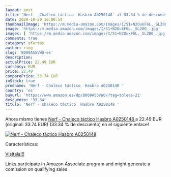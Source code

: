 ```yaml
---
layout: post
title: 'Nerf - Chaleco táctico  Hasbro A0250148  al 33.34 % de descuento'
date: 2020-10-20 16:00:54
thumbnailImage: 'https://m.media-amazon.com/images/I/51+N2OukF6L._SL200_.jpg'
image: 'https://m.media-amazon.com/images/I/51+N2OukF6L._SL200_.jpg'
images: [ 'https://m.media-amazon.com/images/I/51+N2OukF6L._SL200_.jpg' ]
comments: true
category: ofertas
author: ring
slug: 'B009AS5VW0-es'
description:
actualPrice: 22.49 EUR
currency: EUR
price: 22.49
comparePrice: 33.74 EUR
inStock: true
prodname: 'Nerf - Chaleco táctico  Hasbro A0250148 '
country: 'es'
buyurl: 'https://www.amazon.es/dp/B009AS5VW0/?tag=tolees-21'
descuento: '33.34'
titulo: 'Nerf - Chaleco táctico  Hasbro A0250148 '
---
```


Ahora mismo tienes [Nerf - Chaleco táctico  Hasbro A0250148 ](https://www.amazon.es/dp/B009AS5VW0/?tag=tolees-21) a 22.49 EUR (original: 33.74 EUR) (33.34 %  de descuento) en el siguiente enlace!

[![Nerf - Chaleco táctico  Hasbro A0250148 ](https://m.media-amazon.com/images/I/51+N2OukF6L._SL200_.jpg)](https://www.amazon.es/dp/B009AS5VW0/?tag=tolees-21)

Características:


[Visítala!!!](https://www.amazon.es/dp/B009AS5VW0/?tag=tolees-21)

Links participate in Amazon Associate program and might generate a comission on qualifying sales
